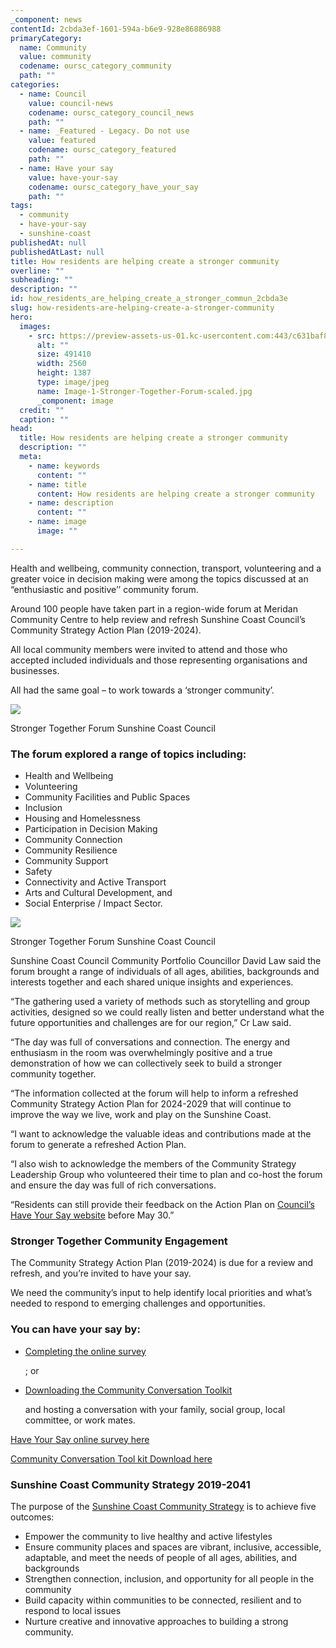 ```yaml
---
_component: news
contentId: 2cbda3ef-1601-594a-b6e9-928e86886988
primaryCategory:
  name: Community
  value: community
  codename: oursc_category_community
  path: ""
categories:
  - name: Council
    value: council-news
    codename: oursc_category_council_news
    path: ""
  - name: _Featured - Legacy. Do not use
    value: featured
    codename: oursc_category_featured
    path: ""
  - name: Have your say
    value: have-your-say
    codename: oursc_category_have_your_say
    path: ""
tags:
  - community
  - have-your-say
  - sunshine-coast
publishedAt: null
publishedAtLast: null
title: How residents are helping create a stronger community
overline: ""
subheading: ""
description: ""
id: how_residents_are_helping_create_a_stronger_commun_2cbda3e
slug: how-residents-are-helping-create-a-stronger-community
hero:
  images:
    - src: https://preview-assets-us-01.kc-usercontent.com:443/c631baf8-1b46-001f-580c-d0001b68b4a8/cf9f39fd-e577-4e80-80e1-a70a4d273dd0/Image-1-Stronger-Together-Forum-scaled.jpg
      alt: ""
      size: 491410
      width: 2560
      height: 1387
      type: image/jpeg
      name: Image-1-Stronger-Together-Forum-scaled.jpg
      _component: image
  credit: ""
  caption: ""
head:
  title: How residents are helping create a stronger community
  description: ""
  meta:
    - name: keywords
      content: ""
    - name: title
      content: How residents are helping create a stronger community
    - name: description
      content: ""
    - name: image
      image: ""

---
```

Health and wellbeing, community connection, transport, volunteering and a greater voice in decision making were among the topics discussed at an “enthusiastic and positive’’ community forum.

Around 100 people have taken part in a region-wide forum at Meridan Community Centre to help review and refresh Sunshine Coast Council’s Community Strategy Action Plan (2019-2024).

All local community members were invited to attend and those who accepted included individuals and those representing organisations and businesses.

All had the same goal – to work towards a ‘stronger community’.

![](https://preview-assets-us-01.kc-usercontent.com:443/c631baf8-1b46-001f-580c-d0001b68b4a8/9ca0c258-b3b1-4930-80d0-46e0c9579b3c/Image-2-Stronger-Together-Forum-1-1024x592.jpg)

Stronger Together Forum Sunshine Coast Council

### The forum explored a range of topics including:

*   Health and Wellbeing
*   Volunteering
*   Community Facilities and Public Spaces
*   Inclusion
*   Housing and Homelessness
*   Participation in Decision Making
*   Community Connection
*   Community Resilience
*   Community Support
*   Safety
*   Connectivity and Active Transport
*   Arts and Cultural Development, and
*   Social Enterprise / Impact Sector.

![](https://preview-assets-us-01.kc-usercontent.com:443/c631baf8-1b46-001f-580c-d0001b68b4a8/0ae207ff-6574-4309-b5a0-6ef95e1990e9/Image-3-Stronger-Together-Forum-1-1024x584.jpg)

Stronger Together Forum Sunshine Coast Council

Sunshine Coast Council Community Portfolio Councillor David Law said the forum brought a range of individuals of all ages, abilities, backgrounds and interests together and each shared unique insights and experiences.

“The gathering used a variety of methods such as storytelling and group activities, designed so we could really listen and better understand what the future opportunities and challenges are for our region,” Cr Law said.

“The day was full of conversations and connection. The energy and enthusiasm in the room was overwhelmingly positive and a true demonstration of how we can collectively seek to build a stronger community together.

“The information collected at the forum will help to inform a refreshed Community Strategy Action Plan for 2024-2029 that will continue to improve the way we live, work and play on the Sunshine Coast. 

“I want to acknowledge the valuable ideas and contributions made at the forum to generate a refreshed Action Plan.

“I also wish to acknowledge the members of the Community Strategy Leadership Group who volunteered their time to plan and co-host the forum and ensure the day was full of rich conversations.

“Residents can still provide their feedback on the Action Plan on [Council’s Have Your Say website](https://haveyoursay.sunshinecoast.qld.gov.au/stronger-together)
&#x20;before May 30.”

### Stronger Together Community Engagement

The Community Strategy Action Plan (2019-2024) is due for a review and refresh, and you’re invited to have your say.

We need the community’s input to help identify local priorities and what’s needed to respond to emerging challenges and opportunities.

### You can have your say by:

*   [Completing the online survey](https://haveyoursay.sunshinecoast.qld.gov.au/stronger-together)


    ; or

*   [Downloading the Community Conversation Toolkit](https://haveyoursay.sunshinecoast.qld.gov.au/stronger-together)


    and hosting a conversation with your family, social group, local committee, or work mates.

[Have Your Say online survey here](https://haveyoursay.sunshinecoast.qld.gov.au/stronger-together)


[Community Conversation Tool kit Download here](https://haveyoursay.sunshinecoast.qld.gov.au/stronger-together)


### **Sunshine Coast Community Strategy 2019-2041**

The purpose of the [Sunshine Coast Community Strategy](https://www.sunshinecoast.qld.gov.au/council/planning-and-projects/regional-strategies/sunshine-coast-community-strategy-2019-to-2041)
&#x20;is to achieve five outcomes:

*   Empower the community to live healthy and active lifestyles
*   Ensure community places and spaces are vibrant, inclusive, accessible, adaptable, and meet the needs of people of all ages, abilities, and backgrounds
*   Strengthen connection, inclusion, and opportunity for all people in the community
*   Build capacity within communities to be connected, resilient and to respond to local issues
*   Nurture creative and innovative approaches to building a strong community.
